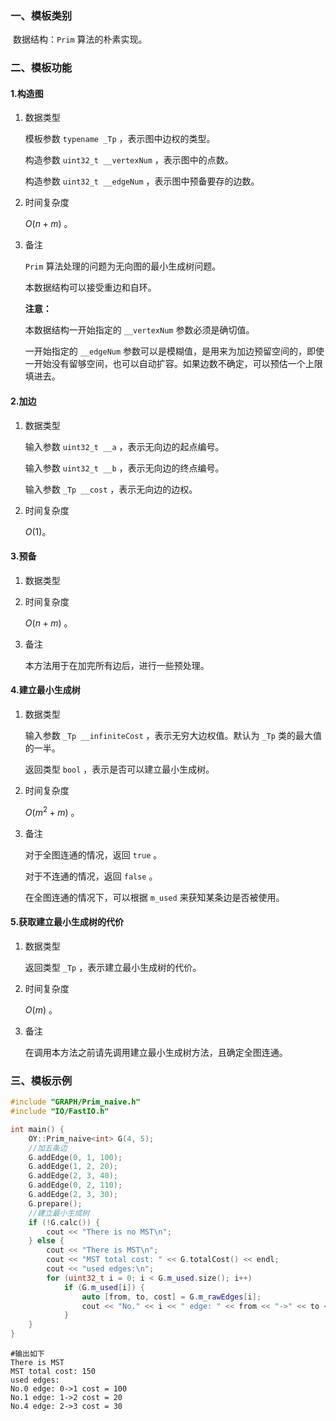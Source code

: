 ### 一、模板类别

​	数据结构：`Prim` 算法的朴素实现。

### 二、模板功能

#### 1.构造图

1. 数据类型

   模板参数 `typename _Tp` ，表示图中边权的类型。

   构造参数 `uint32_t __vertexNum`​ ，表示图中的点数。

   构造参数 `uint32_t __edgeNum` ，表示图中预备要存的边数。

2. 时间复杂度

   $O(n+m)$ 。

3. 备注

   `Prim` 算法处理的问题为无向图的最小生成树问题。

   本数据结构可以接受重边和自环。
   
   **注意：**

   本数据结构一开始指定的 `__vertexNum` 参数必须是确切值。
   
   一开始指定的 `__edgeNum` 参数可以是模糊值，是用来为加边预留空间的，即使一开始没有留够空间，也可以自动扩容。如果边数不确定，可以预估一个上限填进去。

#### 2.加边

1. 数据类型

   输入参数 `uint32_t __a`​ ，表示无向边的起点编号。

   输入参数 `uint32_t __b` ，表示无向边的终点编号。

   输入参数 `_Tp __cost` ，表示无向边的边权。

2. 时间复杂度

   $O(1)$。

#### 3.预备

1. 数据类型

2. 时间复杂度

   $O(n+m)$ 。

3. 备注

   本方法用于在加完所有边后，进行一些预处理。


#### 4.建立最小生成树

1. 数据类型

   输入参数 `_Tp __infiniteCost` ，表示无穷大边权值。默认为 `_Tp` 类的最大值的一半。

   返回类型 `bool` ，表示是否可以建立最小生成树。

2. 时间复杂度

   $O(m^2+m)$ 。

3. 备注

   对于全图连通的情况，返回 `true` 。

   对于不连通的情况，返回 `false` 。

   在全图连通的情况下，可以根据 `m_used` 来获知某条边是否被使用。

#### 5.获取建立最小生成树的代价

1. 数据类型

   返回类型 `_Tp` ，表示建立最小生成树的代价。

2. 时间复杂度

   $O(m)$ 。

3. 备注

   在调用本方法之前请先调用建立最小生成树方法，且确定全图连通。
   

### 三、模板示例

```c++
#include "GRAPH/Prim_naive.h"
#include "IO/FastIO.h"

int main() {
    OY::Prim_naive<int> G(4, 5);
    //加五条边
    G.addEdge(0, 1, 100);
    G.addEdge(1, 2, 20);
    G.addEdge(2, 3, 40);
    G.addEdge(0, 2, 110);
    G.addEdge(2, 3, 30);
    G.prepare();
    //建立最小生成树
    if (!G.calc()) {
        cout << "There is no MST\n";
    } else {
        cout << "There is MST\n";
        cout << "MST total cost: " << G.totalCost() << endl;
        cout << "used edges:\n";
        for (uint32_t i = 0; i < G.m_used.size(); i++)
            if (G.m_used[i]) {
                auto [from, to, cost] = G.m_rawEdges[i];
                cout << "No." << i << " edge: " << from << "->" << to << " cost = " << cost << '\n';
            }
    }
}
```

```
#输出如下
There is MST
MST total cost: 150
used edges:
No.0 edge: 0->1 cost = 100
No.1 edge: 1->2 cost = 20
No.4 edge: 2->3 cost = 30

```

